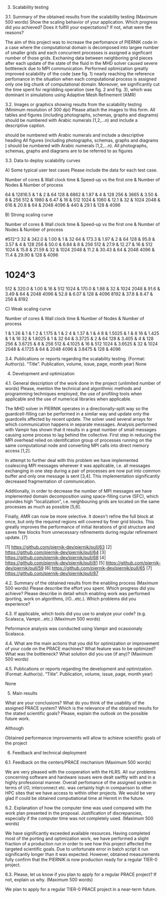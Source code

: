 3. Scalability testing

3.1. Summary of the obtained results from the scalability testing (Maximum 500 words)
Show the scaling behavior of your application. Which progress did you achieved? Does it fulfill your expectations? If
not, what were the reasons?

The aim of this project was to increase the perfomance of PIERNIK code in a case where the computational domain is
decomposed into largee number of smaller grids and each concurrent processes is assigned a signficant number of those
grids. Exchaning data between neighboring grid pieces after each update of the state of the fluid in the MHD solver
caused severe bottleneck due to MPI communication. Performed optimization greatly improved scalability of the code (see
fig. 1) nearly reaching the reference perfomance in the situation when each computational process is assigned only one
big chunk of computational domain. Moreover, we significantly cut the time spent for regridding operation (see fig. 2
and fig. 3), which was dominant in simulations using Adaptive Mesh Refinement (AMR)

3.2. Images or graphics showing results from the scalability testing (Minimum resolution of 300 dpi)
Please attach the images to this form.
All tables and figures (including photographs, schemas, graphs and diagrams) should be numbered with Arabic numerals
(1,2,...n) and include a descriptive caption. 

should be numbered with Arabic numerals and include a descriptive heading
All figures (including photographs, schemas, graphs and diagrams ) should be numbered with Arabic numerals (1,2,...n).
All photographs, schemas, graphs and diagrams are to be referred to as figures

3.3. Data to deploy scalability curves

A) Some typical user test cases
Please include the data for each test case.

Number of cores & Wall clock time & Speed-up vs the first one & Number of Nodes & Number of process

64   &  12816.5 &  1    & 2   & 64
128  &  6862    &  1.87 & 4   & 128
256  &  3665    &  3.50 & 8   & 256
512  &  1980    &  6.47 & 16  & 512
1024 &  1060    &  12.1 & 32  & 1024
2048 &  616     &  20.8 & 64  & 2048
4096 &  440     &  29.1 & 128 & 4096

B) Strong scaling curve

Number of cores & Wall clock time & Speed-up vs the first one & Number of Nodes & Number of process

#512^3
32    & 342.0  & 1.00  & 1   & 32
64    & 173.3  & 1.97  & 2   & 64
128   & 95.8   & 3.57  & 4   & 128
256   & 50.0   & 6.84  & 8   & 256
512   & 27.9   & 12.27 & 16  & 512
1024  & 15.8   & 21.59 & 32  & 1024
2048  & 11.2   & 30.43 & 64  & 2048
4096  & 11.4   & 29.90 & 128 & 4096

# 1024^3
512   & 320.0  & 1.00 & 16 & 512
1024  & 170.0  & 1.88 & 32 & 1024
2048  & 91.6   & 3.49 & 64 & 2048
4096  & 52.8   & 6.07 & 128 & 4096
8192  & 37.8   & 8.47 & 256 & 8192


C) Weak scaling curve

Number of cores & Wall clock time & Number of Nodes & Number of process

1     & 1.26    & 1   & 1
2     & 1.175   & 1   & 2
4     & 1.37    & 1   & 4
8     & 1.5025  & 1   & 8
16    & 1.425   & 1   & 16
32    & 1.8025  & 1   & 32
64    & 3.3725  & 2   & 64
128   & 3.405   & 4   & 128
256   & 3.6725  & 8   & 256
512   & 4.1025  & 16  & 512
1024  & 3.6525  & 32  & 1024
2048  & 4.1725  & 64  & 2048
4096  & 3.8475  & 128 & 4096


3.4. Publications or reports regarding the scalability testing. (Format: Author(s). “Title”. Publication, volume, issue,
page, month year)
None

4. Development and optimization

4.1. General description of the work done in the project (unlimited number of words)
Please, mention the technical and algorithmic methods and programming techniques employed, the use of profiling tools when applicable and the use of numerical libraries when applicable.

The MHD solver in PIERNIK operates in a directionally-split way so the guardcell-filling can be performed in a similar
way and update only the guardcells affected by recent update. The solver used several arrays for which communication
happens in separate messages.  Analysis performed with Vampir has shown that it results in a great number of small
messages causing some process to lag behind the collective. First step in reducing the MPI overhead relied on
identification group of processes running on the same computational node and converting MPI calls into direct memory
access [1,2].

In attempt to further deal with this problem we have implemented coalescing MPI messages wherever it was applicable,
i.e. all messages exchanging in one step during a pair of processes are now put into common buffer and only one message
is sent [3,4]. This implementation significantly decreased fragmentation of communication. 

Additionally, in order to decrease the number of MPI messages we have implemented domain decomposition using
space-filling curve (SFC), which provides high "localization", i.e. neighbouring grids are located on the same
processes as much as possible [5,6].

Finally, AMR  can now be more selective. It doesn't refine the full block at once, but only the required regions
will covered by finer grid blocks. This greatly improves the performance of initial iterations of grid structure and
saves few blocks from unnecessary refinements during regular refinement update. [7]

[1] https://github.com/piernik-dev/piernik/pull/63
[2] https://github.com/piernik-dev/piernik/pull/64
[3] https://github.com/piernik-dev/piernik/pull/68
[4] https://github.com/piernik-dev/piernik/pull/81
[5] https://github.com/piernik-dev/piernik/pull/59
[6] https://github.com/piernik-dev/piernik/pull/65
[7] https://github.com/piernik-dev/piernik/pull/87

4.2. Summary of the obtained results from the enabling process (Maximum 500 words)
Please describe the effort you spent. Which progress did you achieve? Please describe in detail which enabling work was performed (porting, work on algorithms, I/O…etc.). Which problems did you experience?

4.3. If applicable, which tools did you use to analyze your code? (e.g. Scalasca, Vampir…etc.)  (Maximum 500 words)

Peformance analysis was conducted using Vampir and ocassionaly Scalasca.

4.4. What are the main actions that you did for optimization or improvement of your code on the PRACE machines? What feature was to be optimized? What was the bottleneck? What solution did you use (if any)? (Maximum 500 words)

4.5. Publications or reports regarding the development and optimization. (Format: Author(s). “Title”. Publication, volume, issue, page, month year)

None

5. Main results

What are your conclusions? What do you think of the usability of the assigned PRACE system? Which is the relevance of the obtained results for the stated scientific goals? Please, explain the outlook on the possible future work. 

Although 

Obtained performance improvements will allow to achieve scientific goals of the project

6. Feedback and technical deployment

6.1. Feedback on the centers/PRACE mechanism (Maximum 500 words)

We are very pleased with the cooperation with the HLRS. All our problems concerning software and hardware issues were
dealt swiftly with and in a highly professional manner. Overall perfomance of the assigned system in terms of I/O,
interconnect etc. was certainly high in comparison to other HPC sites that we have access to within other projects. We
would be very glad if could be obtained computiational time at Hermit in the future.

6.2. Explanation of how the computer time was used compared with the work plan presented in the proposal. Justification of discrepancies, especially if the computer time was not completely used. (Maximum 500 words)

We have significantly exceeded available resources. Having completed most of the porting and optimization work, we have
performed a slight fraction of a production run in order to see how this project affected the targeted scientific goals.
Due to unfortunate error in batch script it run significantly longer than it was expected. However, obtained
measurements fully confirm that the PIERNIK is now production ready for a regular TIER-0 project.

6.3. Please, let us know if you plan to apply for a regular PRACE project? If not, explain us why. (Maximum 500 words)

We plan to apply for a regular TIER-0 PRACE project in a near-term future.
